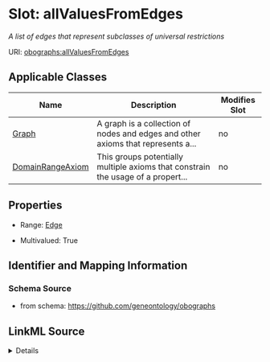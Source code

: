 # Slot: allValuesFromEdges


_A list of edges that represent subclasses of universal restrictions_



URI: [obographs:allValuesFromEdges](https://github.com/geneontology/obographs/allValuesFromEdges)



<!-- no inheritance hierarchy -->




## Applicable Classes

| Name | Description | Modifies Slot |
| --- | --- | --- |
[Graph](Graph.md) | A graph is a collection of nodes and edges and other axioms that represents a... |  no  |
[DomainRangeAxiom](DomainRangeAxiom.md) | This groups potentially multiple axioms that constrain the usage of a propert... |  no  |







## Properties

* Range: [Edge](Edge.md)

* Multivalued: True





## Identifier and Mapping Information







### Schema Source


* from schema: https://github.com/geneontology/obographs




## LinkML Source

<details>
```yaml
name: allValuesFromEdges
description: A list of edges that represent subclasses of universal restrictions
from_schema: https://github.com/geneontology/obographs
rank: 1000
multivalued: true
alias: allValuesFromEdges
domain_of:
- Graph
- DomainRangeAxiom
range: Edge

```
</details>